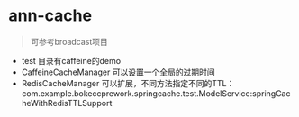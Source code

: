 # ann-cache
> 可参考broadcast项目

* test 目录有caffeine的demo
*  CaffeineCacheManager 可以设置一个全局的过期时间
*  RedisCacheManager 可以扩展，不同方法指定不同的TTL：com.example.bokeccprework.springcache.test.ModelService:springCacheWithRedisTTLSupport
